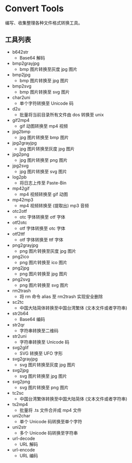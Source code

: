 # Convert Tools

编写、收集整理各种文件格式转换工具。

## 工具列表

+ b642str
    + Base64 解码
+ bmp2grayjpg
    + bmp 图片转换至灰度 jpg 图片
+ bmp2jpg
    + bmp 图片转换至 jpg 图片
+ bmp2svg
    + bmp 图片转换至 svg 图片
+ char2uni
    + 单个字符转换至 Unicode 码
+ d2u
    + 批量将当前目录所有文件由 dos 转换至 unix
+ gif2mp4
    + gif 动图转换至 mp4 视频
+ jpg2bmp
    + jpg 图片转换至 bmp 图片
+ jpg2grayjpg
    + jpg 图片转换至灰度 jpg 图片
+ jpg2png
    + jpg 图片转换至 png 图片
+ jpg2svg
    + jpg 图片转换至 svg 图片
+ log2pb
    + 将日志上传至 Paste-Bin
+ mp42gif
    + mp4 视频转换至 gif 动图
+ mp42mp3
    + mp4 视频转换至 (提取出) mp3 音频
+ otc2otf
    + otc 字体转换至 otf 字体
+ otf2otc
    + otf 字体转换至 otc 字体
+ otf2ttf
    + otf 字体转换至 ttf 字体
+ png2grayjpg
    + png 图片转换至灰度 jpg 图片
+ png2ico
    + png 图片转换至 ico 图片
+ png2jpg
    + png 图片转换至 jpg 图片
+ png2svg
    + png 图片转换至 svg 图片
+ rm2trash
    + 将 rm 命令 alias 至 rm2trash 实现安全删除
+ sc2tc
    + 中国大陆简体转换至中国台湾繁体 (文本文件或者字符串)
+ str2b64
    + Base64 编码
+ str2qr
    + 字符串转换至二维码
+ str2uni
    + 字符串转换至 Unicode 码
+ svg2glif
    + SVG 转换至 UFO 字形
+ svg2grayjpg
    + svg 图片转换至灰度 jpg 图片
+ svg2jpg
    + svg 图片转换至 jpg 图片
+ svg2png
    + svg 图片转换至 png 图片
+ tc2sc
    + 中国台湾繁体转换至中国大陆简体 (文本文件或者字符串)
+ ts2mp4
    + 批量将 .ts 文件合并成 mp4 文件
+ uni2char
    + 单个 Unicode 码转换至单个字符
+ uni2str
    + 多个 Unicode 码转换至字符串
+ url-decode
    + URL 解码
+ url-encode
    + URL 编码


